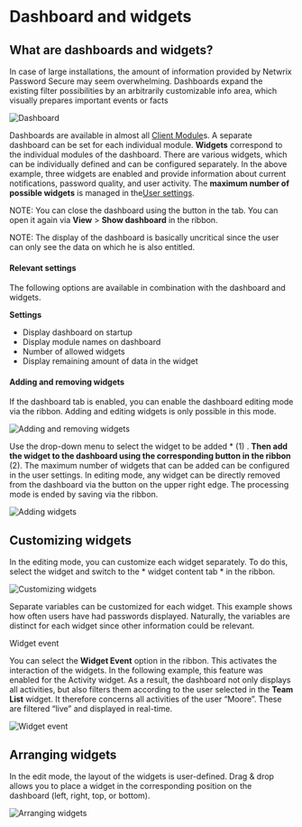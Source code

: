 # Dashboard and widgets

## What are dashboards and widgets?

In case of large installations, the amount of information provided by Netwrix Password Secure may
seem overwhelming. Dashboards expand the existing filter possibilities by an arbitrarily
customizable info area, which visually prepares important events or facts

![Dashboard](/img/versioned_docs/passwordsecure_9.1/passwordsecure/configuration/advanced_view/operation_and_setup/dashboard_and_widgets/installation_with_parameters_50-en.webp)

Dashboards are available in almost all
[Client Module](/docs/passwordsecure/9.1/passwordsecure/configuration/advanced_view/clientmodule/client_module.md)s.
A separate dashboard can be set for each individual module. **Widgets** correspond to the individual
modules of the dashboard. There are various widgets, which can be individually defined and can be
configured separately. In the above example, three widgets are enabled and provide information about
current notifications, password quality, and user activity. The **maximum number of possible
widgets** is managed in
the[User settings](/docs/passwordsecure/9.1/passwordsecure/configuration/advanced_view/mainmenu/user_settings/user_settings.md).

NOTE: You can close the dashboard using the button in the tab. You can open it again via **View** >
**Show dashboard** in the ribbon.

NOTE: The display of the dashboard is basically uncritical since the user can only see the data on
which he is also entitled.

#### Relevant settings

The following options are available in combination with the dashboard and widgets.

**Settings**

- Display dashboard on startup
- Display module names on dashboard
- Number of allowed widgets
- Display remaining amount of data in the widget

#### Adding and removing widgets

If the dashboard tab is enabled, you can enable the dashboard editing mode via the ribbon. Adding
and editing widgets is only possible in this mode.

![Adding and removing widgets](/img/versioned_docs/passwordsecure_9.1/passwordsecure/configuration/advanced_view/operation_and_setup/dashboard_and_widgets/installation_with_parameters_51-en.webp)

Use the drop-down menu to select the widget to be added \* (1) . **Then add the widget to the
dashboard using the corresponding button in the ribbon** (2). The maximum number of widgets that can
be added can be configured in the user settings. In editing mode, any widget can be directly removed
from the dashboard via the button on the upper right edge. The processing mode is ended by saving
via the ribbon.

![Adding widgets](/img/versioned_docs/passwordsecure_9.1/passwordsecure/configuration/advanced_view/operation_and_setup/dashboard_and_widgets/installation_with_parameters_52-en.webp)

## Customizing widgets

In the editing mode, you can customize each widget separately. To do this, select the widget and
switch to the \* widget content tab \* in the ribbon.

![Customizing widgets](/img/versioned_docs/passwordsecure_9.1/passwordsecure/configuration/advanced_view/operation_and_setup/dashboard_and_widgets/installation_with_parameters_53-en.webp)

Separate variables can be customized for each widget. This example shows how often users have had
passwords displayed. Naturally, the variables are distinct for each widget since other information
could be relevant.

Widget event

You can select the **Widget Event** option in the ribbon. This activates the interaction of the
widgets. In the following example, this feature was enabled for the Activity widget. As a result,
the dashboard not only displays all activities, but also filters them according to the user selected
in the **Team List** widget. It therefore concerns all activities of the user “Moore”. These are
filtered “live” and displayed in real-time.

![Widget event](/img/versioned_docs/passwordsecure_9.1/passwordsecure/configuration/advanced_view/operation_and_setup/dashboard_and_widgets/installation_with_parameters_54-en.webp)

## Arranging widgets

In the edit mode, the layout of the widgets is user-defined. Drag & drop allows you to place a
widget in the corresponding position on the dashboard (left, right, top, or bottom).

![Arranging widgets](/img/versioned_docs/passwordsecure_9.1/passwordsecure/configuration/advanced_view/operation_and_setup/dashboard_and_widgets/installation_with_parameters_55-en.webp)
